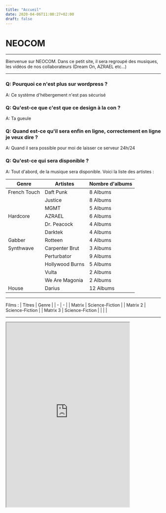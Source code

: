```yaml
---
title: "Accueil"
date: 2020-04-06T11:00:27+02:00
draft: false
---
```


# NEOCOM
***
Bienvenue sur NEOCOM.
Dans ce petit site, il sera regroupé des musiques, les vidéos de nos collaborateurs (Dream On, AZRAEL etc...)
***

### Q: Pourquoi ce n'est plus sur wordpress ?
A: Ce système d'hébergement n'est pas sécurisé

### Q: Qu'est-ce que c'est que ce design à la con ?
A: Ta gueule

### Q: Quand est-ce qu'il sera enfin en ligne, correctement en ligne je veux dire ?
A: Quand il sera possible pour moi de laisser ce serveur 24h/24

### Q: Qu'est-ce qui sera disponible ?
A: Tout d'abord, de la musique sera disponible.
Voici la liste des artistes : 

| Genre | Artistes | Nombre d'albums |
| - | -| - |
| French Touch |Daft Punk | 8 Albums |
| | Justice | 8 Albums |
| | MGMT | 5 Albums |
| Hardcore | AZRAEL | 6 Albums |
| | Dr. Peacock | 4 Albums |
| | Darktek | 4 Albums |
| Gabber | Rotteen | 4 Albums |
| Synthwave | Carpenter Brut | 3 Albums |
| | Perturbator | 9 Albums |
| | Hollywood Burns | 5 Albums |
| | Vulta | 2 Albums |
| | We Are Magonia | 2 Albums |
| House | Darius | 12 Albums |
***
Films :
| Titres | Genre |
| - | - |
| Matrix | Science-Fiction |
| Matrix 2 | Science-Fiction |
| Matrix 3 | Science-Fiction |
|  | |

***
<iframe
    src="https://player.twitch.tv/?azrael_labs&parent=https://azrael-iii.github.io/neocom.github.io"
    height="600"
    width="400"
    allowfullscreen>
</iframe>
